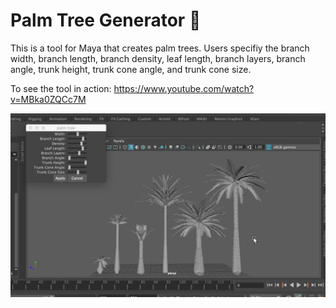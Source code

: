 # Palm Tree Generator 🌴

This is a tool for Maya that creates palm trees. Users specifiy the branch width, branch length, branch density, leaf length, branch layers, branch angle, trunk height, trunk cone angle, and trunk cone size.

To see the tool in action: https://www.youtube.com/watch?v=MBka0ZQCc7M

![alt text](./image/image.png)
